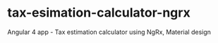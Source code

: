 # tax-esimation-calculator-ngrx
Angular 4 app - Tax estimation calculator using NgRx, Material design
